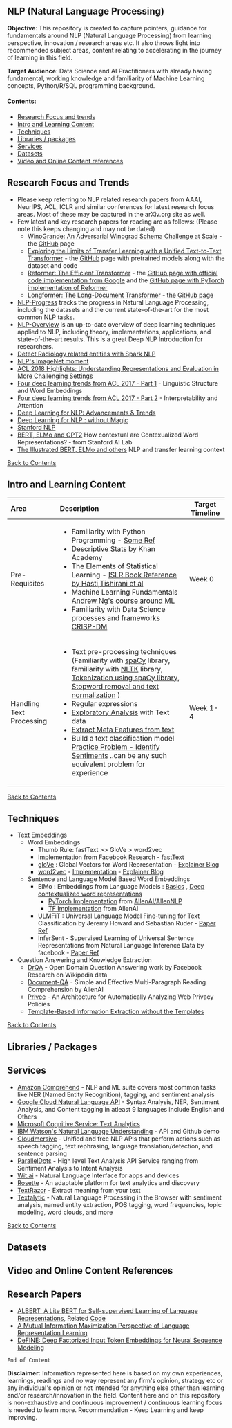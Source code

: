 ## NLP (Natural Language Processing)
**Objective**: This repository is created to capture pointers, guidance for fundamentals around NLP (Natural Language Processing) from learning perspective, innovation / research areas etc. It also throws light into recommended subject areas, content relating to accelerating in the journey of learning in this field.

**Target Audience**: Data Science and AI Practitioners with already having fundamental, working knowledge and familiarity of Machine Learning concepts, Python/R/SQL programming background.

#### Contents:
- [Research Focus and trends](https://github.com/kkm24132/DataScience_NLP/blob/main/README.md#research-focus-and-trends)
- [Intro and Learning Content](https://github.com/kkm24132/DataScience_NLP/blob/main/README.md#intro-and-learning-content)
- [Techniques](https://github.com/kkm24132/DataScience_NLP/blob/main/README.md#techniques)
- [Libraries / packages](https://github.com/kkm24132/DataScience_NLP/blob/main/README.md#libraries--packages)
- [Services](https://github.com/kkm24132/DataScience_NLP/blob/main/README.md#services)
- [Datasets](https://github.com/kkm24132/DataScience_NLP/blob/main/README.md#datasets)
- [Video and Online Content references](https://github.com/kkm24132/DataScience_NLP/blob/main/README.md#video-and-online-content-references)


## Research Focus and Trends
- Please keep referring to NLP related research papers from AAAI, NeurIPS, ACL, ICLR and similar conferences for latest research focus areas. Most of these may be captured in the arXiv.org site as well.
- Few latest and key research papers for reading are as follows: (Please note this keeps changing and may not be dated)
  - [WinoGrande: An Adversarial Winograd Schema Challenge at Scale](https://arxiv.org/abs/1907.10641) - the [GitHub](https://github.com/allenai/winogrande) page
  - [Exploring the Limits of Transfer Learning with a Unified Text-to-Text Transformer](https://arxiv.org/abs/1910.10683) - the [GitHub](https://github.com/google-research/text-to-text-transfer-transformer) page with pretrained models along with the dataset and code
  - [Reformer: The Efficient Transformer](https://arxiv.org/abs/2001.04451) - the [GitHub page with official code implementation from Google](https://github.com/google/trax/tree/master/trax/models/reformer) and the [GitHub page with PyTorch implementation of Reformer](https://github.com/lucidrains/reformer-pytorch)
  - [Longformer: The Long-Document Transformer](https://arxiv.org/abs/2004.05150) - the [GitHub page](https://github.com/allenai/longformer)
- [NLP-Progress](https://nlpprogress.com/) tracks the progress in Natural Language Processing, including the datasets and the current state-of-the-art for the most common NLP tasks.
- [NLP-Overview](https://nlpoverview.com/) is an up-to-date overview of deep learning techniques applied to NLP, including theory, implementations, applications, and state-of-the-art results. This is a great Deep NLP Introduction for researchers.
- [Detect Radiology related entities with Spark NLP](https://www.johnsnowlabs.com/detect-radiology-related-entities-with-spark-nlp/)
- [NLP's ImageNet moment](https://thegradient.pub/nlp-imagenet/)
- [ACL 2018 Highlights: Understanding Representations and Evaluation in More Challenging Settings](https://ruder.io/acl-2018-highlights/)
- [Four deep learning trends from ACL 2017 - Part 1](https://www.abigailsee.com/2017/08/30/four-deep-learning-trends-from-acl-2017-part-1.html) - Linguistic Structure and Word Embeddings
- [Four deep learning trends from ACL 2017 - Part 2](https://www.abigailsee.com/2017/08/30/four-deep-learning-trends-from-acl-2017-part-2.html) - Interpretability and Attention
- [Deep Learning for NLP: Advancements & Trends](https://tryolabs.com/blog/2017/12/12/deep-learning-for-nlp-advancements-and-trends-in-2017/?utm_campaign=Revue%20newsletter&utm_medium=Newsletter&utm_source=The%20Wild%20Week%20in%20AI)
- [Deep Learning for NLP : without Magic](https://www.socher.org/index.php/DeepLearningTutorial/DeepLearningTutorial)
- [Stanford NLP](https://nlp.stanford.edu/teaching/)
- [BERT, ELMo and GPT2](http://ai.stanford.edu/blog/contextual/) How contextual are Contexualized Word Representations? - from Stanford AI Lab
- [The Illustrated BERT, ELMo and others](http://jalammar.github.io/illustrated-bert/) NLP and transfer learning context

[Back to Contents](https://github.com/kkm24132/DataScience_NLP/blob/main/README.md#contents)

## Intro and Learning Content

Area           |Description                                     |  Target Timeline |
:--            |:--                                             |        --        |
Pre-Requisites |<ul> <li>Familiarity with Python Programming - [Some Ref](https://github.com/kkm24132/Mentoring_Enablement/tree/master/Python)</li> <li> [Descriptive Stats](https://www.khanacademy.org/math/engageny-alg-1/alg1-2) by Khan Academy </li> <li> The Elements of Statistical Learning - [ISLR Book Reference by Hasti,Tishirani et al](https://web.stanford.edu/~hastie/Papers/ESLII.pdf)</li> <li> Machine Learning Fundamentals [Andrew Ng's course around ML](https://www.coursera.org/learn/machine-learning) </li> <li> Familiarity with Data Science processes and frameworks [CRISP-DM](https://en.wikipedia.org/wiki/Cross-industry_standard_process_for_data_mining) </li></ul> | Week 0
Handling Text Processing |<ul> <li>Text pre-processing techniques (Familiarity with [spaCy](https://spacy.io/usage) library, familiarity with [NLTK](https://www.nltk.org/) library, [Tokenization using spaCy library](https://medium.com/@makcedward/nlp-pipeline-word-tokenization-part-1-4b2b547e6a3), [Stopword removal and text normalization](https://www.analyticsvidhya.com/blog/2019/08/how-to-remove-stopwords-text-normalization-nltk-spacy-gensim-python/?utm_source=blog&utm_medium=learning-path-nlp-2020) )</li> <li> Regular expressions </li> <li> [Exploratory Analysis](https://towardsdatascience.com/a-complete-exploratory-data-analysis-and-visualization-for-text-data-29fb1b96fb6a) with Text data </li>  <li> [Extract Meta Features from text](https://towardsdatascience.com/understanding-feature-engineering-part-3-traditional-methods-for-text-data-f6f7d70acd41) </li> <li> Build a text classification model [Practice Problem - Identify Sentiments](https://datahack.analyticsvidhya.com/contest/linguipedia-codefest-natural-language-processing-1/?utm_source=blog&utm_medium=learning-path-nlp-2020#LeaderBoard) ..can be any such equivalent problem for experience </li></ul> | Week 1-4

[Back to Contents](https://github.com/kkm24132/DataScience_NLP/blob/main/README.md#contents)

## Techniques
- Text Embeddings
  - Word Embeddings
    - Thumb Rule: fastText >> GloVe > word2vec
    - Implementation from Facebook Research - [fastText](https://github.com/facebookresearch/fastText)
    - [gloVe](https://nlp.stanford.edu/pubs/glove.pdf) : Global Vectors for Word Representation - [Explainer Blog](https://blog.acolyer.org/2016/04/22/glove-global-vectors-for-word-representation/)
    - [word2vec](https://papers.nips.cc/paper/2013/file/9aa42b31882ec039965f3c4923ce901b-Paper.pdf) - [Implementation](https://code.google.com/archive/p/word2vec/) - [Explainer Blog](http://colah.github.io/posts/2014-07-NLP-RNNs-Representations/)
  - Sentence and Language Model Based Word Embeddings
    - ElMo : Embeddings from Language Models : [Basics](https://www.analyticsvidhya.com/blog/2019/03/learn-to-use-elmo-to-extract-features-from-text/) , [Deep contextualized word representations](https://arxiv.org/abs/1802.05365)
      - [PyTorch Implementation](https://github.com/allenai/allennlp) from [AllenAI/AllenNLP](https://allennlp.org/elmo)
      - [TF Implementation](https://github.com/allenai/bilm-tf) from AllenAI
    - ULMFiT : Universal Language Model Fine-tuning for Text Classification by Jeremy Howard and Sebastian Ruder - [Paper Ref](https://arxiv.org/abs/1801.06146)
    - InferSent - Supervised Learning of Universal Sentence Representations from Natural Language Inference Data by facebook - [Paper Ref](https://arxiv.org/abs/1705.02364)
- Question Answering and Knowledge Extraction
  - [DrQA](https://github.com/facebookresearch/DrQA) - Open Domain Question Answering work by Facebook Research on Wikipedia data
  - [Document-QA](https://github.com/allenai/document-qa) - Simple and Effective Multi-Paragraph Reading Comprehension by AllenAI
  - [Privee](https://www.sebastianzimmeck.de/zimmeckAndBellovin2014Privee.pdf) - An Architecture for Automatically Analyzing Web Privacy Policies
  - [Template-Based Information Extraction without the Templates](https://www.usna.edu/Users/cs/nchamber/pubs/acl2011-chambers-templates.pdf)

[Back to Contents](https://github.com/kkm24132/DataScience_NLP/blob/main/README.md#contents)

## Libraries / Packages

## Services
- [Amazon Comprehend](https://aws.amazon.com/comprehend/) - NLP and ML suite covers most common tasks like NER (Named Entity Recognition), tagging, and sentiment analysis
- [Google Cloud Natural Language API](https://cloud.google.com/natural-language/) - Syntax Analysis, NER, Sentiment Analysis, and Content tagging in atleast 9 languages include English and Others
- [Microsoft Cognitive Service: Text Analytics](https://azure.microsoft.com/en-us/services/cognitive-services/text-analytics/)
- [IBM Watson's Natural Language Understanding](https://github.com/watson-developer-cloud/natural-language-understanding-nodejs) - API and Github demo
- [Cloudmersive](https://cloudmersive.com/nlp-api) - Unified and free NLP APIs that perform actions such as speech tagging, text rephrasing, language translation/detection, and sentence parsing
- [ParallelDots](https://www.paralleldots.com/text-analysis-apis) - High level Text Analysis API Service ranging from Sentiment Analysis to Intent Analysis
- [Wit.ai](https://github.com/wit-ai/wit) - Natural Language Interface for apps and devices
- [Rosette](https://www.rosette.com/) - An adaptable platform for text analytics and discovery
- [TextRazor](https://www.textrazor.com/) - Extract meaning from your text
- [Textalytic](https://www.textalytic.com/) - Natural Language Processing in the Browser with sentiment analysis, named entity extraction, POS tagging, word frequencies, topic modeling, word clouds, and more

[Back to Contents](https://github.com/kkm24132/DataScience_NLP/blob/main/README.md#contents)

## Datasets

## Video and Online Content References

## Research Papers

- [ALBERT: A Lite BERT for Self-supervised Learning of Language Representations](https://openreview.net/forum?id=H1eA7AEtvS), Related [Code](https://github.com/google-research/ALBERT)
- [A Mutual Information Maximization Perspective of Language Representation Learning](https://openreview.net/forum?id=Syx79eBKwr)
- [DeFINE: Deep Factorized Input Token Embeddings for Neural Sequence Modeling](https://openreview.net/forum?id=rJeXS04FPH)


```
End of Content
```


**Disclaimer:** Information represented here is based on my own experiences, learnings, readings and no way represent any firm's opinion, strategy etc or any individual's opinion or not intended for anything else other than learning and/or research/innovation in the field. Content here and on this repository is non-exhaustive and continuous improvement / continuous learning focus is needed to learn more. 
Recommendation - Keep Learning and keep improving.

